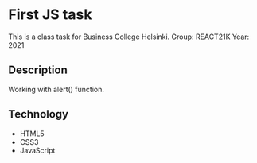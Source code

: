 # First JS task

This is a class task for Business College Helsinki.
Group: REACT21K
Year: 2021

## Description

Working with alert() function.

## Technology

- HTML5
- CSS3
- JavaScript
